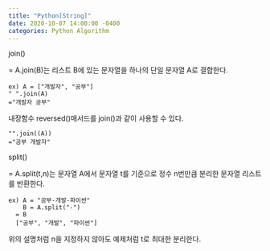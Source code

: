```yaml
---
title: "Python[String]"
date: 2020-10-07 14:00:00 -0400
categories: Python Algorithm
---
```


join()

= A.join(B)는 리스트 B에 있는 문자열을 하나의 단일 문자열 A로 결합한다.

    ex) A = ["개발자", "공부"]
    " ".join(A)
    ="개발자 공부"

내장함수 reversed()매서드를 join()과 같이 사용할 수 있다.

    "".join((A))
    ="공부 개발자"

split()

= A.split(t,n)는 문자열 A에서 문자열 t를 기준으로 정수 n번만큼 분리한 문자열 리스트를 반환한다.

    ex) A = "공부-개발-파이썬"
        B = A.split("-")
      = B
      ["공부", "개발", "파이썬"]

 위의 설명처럼 n을 지정하지 않아도 예제처럼 t로 최대한 분리한다.     













[jekyll-docs]: https://jekyllrb.com/docs/home
[jekyll-gh]:   https://github.com/jekyll/jekyll
[jekyll-talk]: https://talk.jekyllrb.com/